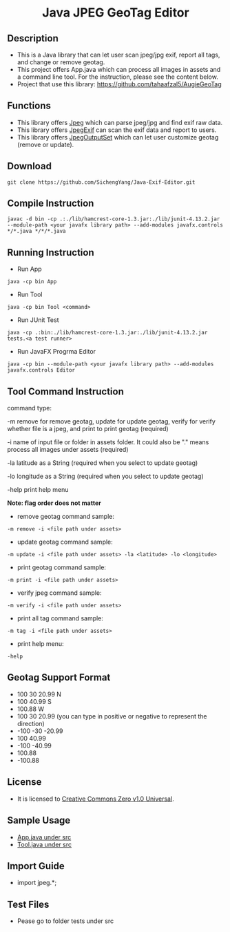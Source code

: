 <h1 align="center" style="border-bottom: none">Java JPEG GeoTag Editor</h1>

## Description
- This is a Java library that can let user scan jpeg/jpg exif, report all tags, and change or remove geotag.
- This project offers App.java which can process all images in assets and a command line tool. For the instruction, please see the content below.
- Project that use this library: https://github.com/tahaafzal5/AugieGeoTag

## Functions
- This library offers <a href="https://github.com/SichengYang/Java-JPEG-GeoTag-Editor/blob/main/src/jpeg/Jpeg.java" target="_blank">Jpeg</a> which can parse jpeg/jpg and find exif raw data.
- This library offers <a href="https://github.com/SichengYang/Java-JPEG-GeoTag-Editor/blob/main/src/jpeg/JpegExif.java">JpegExif</a> can scan the exif data and report to users.
- This library offers <a href="https://github.com/SichengYang/Java-JPEG-GeoTag-Editor/blob/main/src/jpeg/JpegOutputSet.java">JpegOutputSet</a> which can let user customize geotag (remove or update).

## Download
```
git clone https://github.com/SichengYang/Java-Exif-Editor.git
```
## Compile Instruction
```
javac -d bin -cp .:./lib/hamcrest-core-1.3.jar:./lib/junit-4.13.2.jar --module-path <your javafx library path> --add-modules javafx.controls */*.java */*/*.java
```
## Running Instruction
- Run App
```
java -cp bin App
```
- Run Tool
```
java -cp bin Tool <command>
```
- Run JUnit Test
```
java -cp .:bin:./lib/hamcrest-core-1.3.jar:./lib/junit-4.13.2.jar tests.<a test runner>
```
- Run JavaFX Progrma Editor
```
java -cp bin --module-path <your javafx library path> --add-modules javafx.controls Editor
```
## Tool Command Instruction
command type:

-m remove for remove geotag, update for update geotag, verify for verify whether file is a jpeg, and print to print geotag (required)
 
-i name of input file or folder in assets folder. It could also be "." means process all images under assets (required)
  
-la latitude as a String (required when you select to update geotag)
  
-lo longitude as a String (required when you select to update geotag)
  
-help print help menu
	
**Note: flag order does not matter**

- remove geotag command sample:
```
-m remove -i <file path under assets>
```
- update geotag command sample:
```
-m update -i <file path under assets> -la <latitude> -lo <longitude>
```
- print geotag command sample:
```
-m print -i <file path under assets>
```
- verify jpeg command sample:
```
-m verify -i <file path under assets>
```
- print all tag command sample:
```
-m tag -i <file path under assets>
```
- print help menu:
```
-help
```
## Geotag Support Format
- 100 30 20.99 N
- 100 40.99 S
- 100.88 W
- 100 30 20.99  (you can type in positive or negative to represent the direction)
- -100 -30 -20.99
- 100 40.99
- -100 -40.99
- 100.88
- -100.88
## License
- It is licensed to <a href="https://creativecommons.org/publicdomain/zero/1.0/">Creative Commons Zero v1.0 Universal</a>.

## Sample Usage
- <a href="https://github.com/SichengYang/Java-JPEG-GeoTag-Editor/blob/main/src/App.java">App.java under src</a>
- <a href="https://github.com/SichengYang/Java-JPEG-GeoTag-Editor/blob/main/src/Tool.java">Tool.java under src</a>

## Import Guide
- import jpeg.*;

## Test Files
- Pease go to folder tests under src
